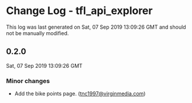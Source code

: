 # Change Log - tfl_api_explorer

This log was last generated on Sat, 07 Sep 2019 13:09:26 GMT and should not be manually modified.

## 0.2.0
Sat, 07 Sep 2019 13:09:26 GMT

### Minor changes

- Add the bike points page. (tnc1997@virginmedia.com)